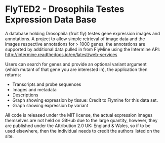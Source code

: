# FlyTED2 - Drosophila Testes Expression Data Base

A database holding Drosophila (fruit fly) testes gene expression images and annotations.
A project to allow simple retrieval of image data and the images respective annotations for > 1000 genes, the annotations are
supported by additional data pulled in from FlyMine using the Intermine API: http://intermine.readthedocs.io/en/latest/web-services

Users can search for genes and provide an optional variant argument (which mutant of that gene you are interested in), the application then returns:

- Transcripts and probe sequences
- Images and metadata
- Descriptions
- Graph showing expression by tissue: Credit to Flymine for this data set.
- Graph showing expression by variant

All code is released under the MIT license, the actual expression images themselves are not held on GitHub due to the large quantity, however, they are published under the Attribution 2.0 UK: England & Wales, so if to be used elsewhere, then the individual needs to credit the authors listed on the site.
